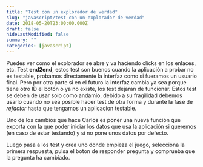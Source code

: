 ```yaml
---
title: "Test con un explorador de verdad"
slug: "javascript/test-con-un-explorador-de-verdad"
date: 2018-05-20T23:00:00.000Z
draft: false
hideLastModified: false
summary: ""
categories: [javascript]
---
```


  Puedes ver como el explorador se abre y va haciendo clicks en los 
  enlaces, etc. Test __end2end__, estos test son buenos cuando la
  aplicación a probar no es testable, probamos directamente la
  interfaz como si fueramos un usuario final. Pero por otra parte si
  en el futuro la interfaz cambia ya sea porque tiene otro ID el botón
  o ya no existe, los test dejaran de funcionar.
  Estos test se deben de usar solo como andamio, debido a su fragilidad
  debemos usarlo cuando no sea posible hacer test de otra forma y
  durante la fase de *refactor* hasta que tengamos un aplicacion
  testable.
  
  Uno de los cambios que hace Carlos es poner una nueva función que exporta
  con la que poder iniciar los datos que usa la aplicación si queremos (en
  caso de estar testando) y si no pone unos datos por defecto.
  
  Luego pasa a los test y crea uno donde empieza el juego, selecciona la
  primera respuesta, pulsa el boton de responder pregunta y comprueba que la
  pregunta ha cambiado.
    

